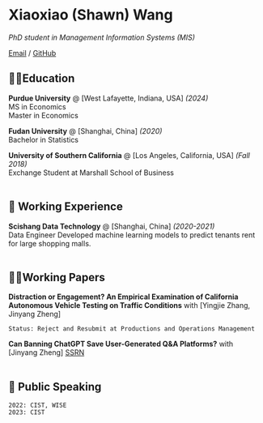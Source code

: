 # Xiaoxiao (Shawn) Wang

_PhD student in Management Information Systems (MIS)_ <br>

[Email](mailto:wang5021@purdue.edu) /  [GitHub](https://github.com/Xiaoxiao-sc/)

##  🧑‍🎓Education

**Purdue University** @ [West Lafayette, Indiana, USA] _(2024)_ <br>
MS in Economics <br>
Master in Economics

**Fudan University** @ [Shanghai, China] _(2020)_ <br>
Bachelor in Statistics
<br>

**University of Southern California** @ [Los Angeles, California, USA] _(Fall 2018)_ <br>
Exchange Student at Marshall School of Business
    <br><br>


## 📌 Working Experience

**Scishang Data Technology** @ [Shanghai, China] _(2020-2021)_<br>
Data Engineer
Developed machine learning models to predict tenants rent for large shopping malls.
  <br><br>

## 👨‍💻Working Papers

**Distraction or Engagement? An Empirical Examination of
California Autonomous Vehicle Testing on Traffic
Conditions** with [Yingjie Zhang, Jinyang Zheng]

    Status: Reject and Resubmit at Productions and Operations Management


**Can Banning ChatGPT Save User-Generated Q&A Platforms?** with [Jinyang Zheng]
[SSRN](https://papers.ssrn.com/sol3/papers.cfm?abstract_id=4750326)
  <br><br>
## 🎤 Public Speaking
    2022: CIST, WISE
    2023: CIST



